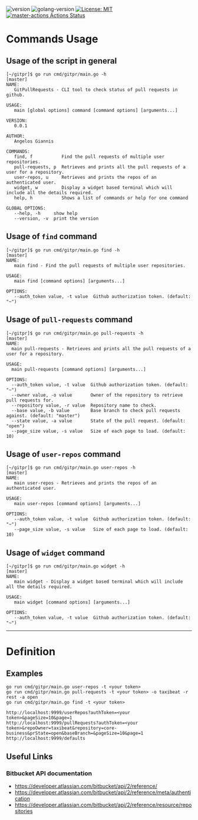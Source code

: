 ![version](https://img.shields.io/badge/version-v0.1.0-brightgreen)
![golang-version](https://img.shields.io/badge/Go-1.14-blue)
[![License: MIT](https://img.shields.io/badge/License-MIT-blue.svg)](https://opensource.org/licenses/MIT)
[![master-actions Actions Status](https://github.com/eujoy/gitpr/workflows/master-actions/badge.svg)](https://github.com/eujoy/gitpr/actions)

# Commands Usage

## Usage of the script in general

```text
[~/gitpr]$ go run cmd/gitpr/main.go -h                                                                                                                                                                                                                     [master]
NAME:
   GitPullRequests - CLI tool to check status of pull requests in github.

USAGE:
   main [global options] command [command options] [arguments...]

VERSION:
   0.0.1

AUTHOR:
   Angelos Giannis

COMMANDS:
   find, f           Find the pull requests of multiple user repositories.
   pull-requests, p  Retrieves and prints all the pull requests of a user for a repository.
   user-repos, u     Retrieves and prints the repos of an authenticated user.
   widget, w         Display a widget based terminal which will include all the details required.
   help, h           Shows a list of commands or help for one command

GLOBAL OPTIONS:
   --help, -h     show help
   --version, -v  print the version
```

## Usage of `find` command

```text
[~/gitpr]$ go run cmd/gitpr/main.go find -h                                                                                                                                                                                                                [master]
NAME:
   main find - Find the pull requests of multiple user repositories.

USAGE:
   main find [command options] [arguments...]

OPTIONS:
   --auth_token value, -t value  Github authorization token. (default: "~")
```

## Usage of `pull-requests` command

```text
[~/gitpr]$ go run cmd/gitpr/main.go pull-requests -h                                                                                                                                                                                                       [master]
NAME:
  main pull-requests - Retrieves and prints all the pull requests of a user for a repository.

USAGE:
  main pull-requests [command options] [arguments...]

OPTIONS:
  --auth_token value, -t value  Github authorization token. (default: "~")
  --owner value, -o value       Owner of the repository to retrieve pull requests for.
  --repository value, -r value  Repository name to check.
  --base value, -b value        Base branch to check pull requests against. (default: "master")
  --state value, -a value       State of the pull request. (default: "open")
  --page_size value, -s value   Size of each page to load. (default: 10)
```

## Usage of `user-repos` command

```text
[~/gitpr]$ go run cmd/gitpr/main.go user-repos -h                                                                                                                                                                                                          [master]
NAME:
   main user-repos - Retrieves and prints the repos of an authenticated user.

USAGE:
   main user-repos [command options] [arguments...]

OPTIONS:
   --auth_token value, -t value  Github authorization token. (default: "~")
   --page_size value, -s value   Size of each page to load. (default: 10)
```

## Usage of `widget` command

```text
[~/gitpr]$ go run cmd/gitpr/main.go widget -h                                                                                                                                                                                                              [master]
NAME:
   main widget - Display a widget based terminal which will include all the details required.

USAGE:
   main widget [command options] [arguments...]

OPTIONS:
   --auth_token value, -t value  Github authorization token. (default: "~")
```

----

# Definition

## Examples

```shell
go run cmd/gitpr/main.go user-repos -t <your token>
go run cmd/gitpr/main.go pull-requests -t <your token> -o taxibeat -r rest -a open
go run cmd/gitpr/main.go find -t <your token>
```

```shell
http://localhost:9999/userRepos?authToken=<your token>&pageSize=10&page=1
http://localhost:9999/pullRequests?authToken=<your token>&repoOwner=taxibeat&repository=core-business&prState=open&baseBranch=&pageSize=10&page=1
http://localhost:9999/defaults
```

## Useful Links

### Bitbucket API documentation

- https://developer.atlassian.com/bitbucket/api/2/reference/
- https://developer.atlassian.com/bitbucket/api/2/reference/meta/authentication
- https://developer.atlassian.com/bitbucket/api/2/reference/resource/repositories
